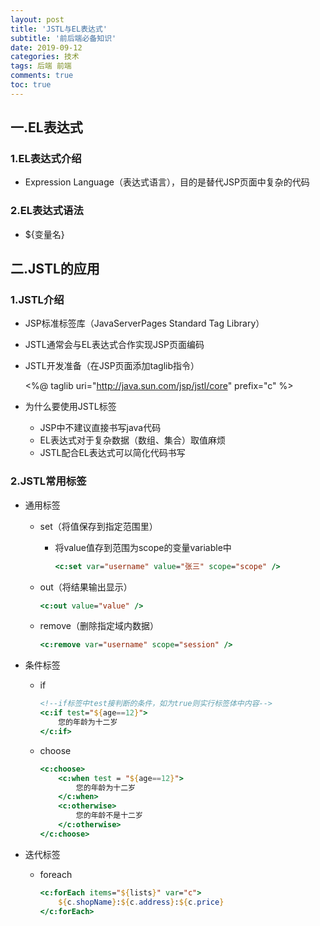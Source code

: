 ```yaml
---
layout: post
title: 'JSTL与EL表达式'
subtitle: '前后端必备知识'
date: 2019-09-12
categories: 技术
tags: 后端 前端
comments: true
toc: true
---
```




## 一.EL表达式

### 1.EL表达式介绍

* Expression Language（表达式语言），目的是替代JSP页面中复杂的代码

### 2.EL表达式语法

* ${变量名}



## 二.JSTL的应用

### 1.JSTL介绍

* JSP标准标签库（JavaServerPages Standard Tag Library）

* JSTL通常会与EL表达式合作实现JSP页面编码

* JSTL开发准备（在JSP页面添加taglib指令）

  <%@ taglib uri="http://java.sun.com/jsp/jstl/core" prefix="c" %>

* 为什么要使用JSTL标签

  * JSP中不建议直接书写java代码
  * EL表达式对于复杂数据（数组、集合）取值麻烦
  * JSTL配合EL表达式可以简化代码书写



### 2.JSTL常用标签

* 通用标签

  * set（将值保存到指定范围里）

    * 将value值存到范围为scope的变量variable中

      ~~~ jsp
      <c:set var="username" value="张三" scope="scope" />
      ~~~

  * out（将结果输出显示）

    ```jsp
    <c:out value="value" />
    ```

  * remove（删除指定域内数据）

    ~~~ jsp
    <c:remove var="username" scope="session" />
    ~~~

    

* 条件标签

  * if

    ~~~ jsp
    <!--if标签中test接判断的条件，如为true则实行标签体中内容-->
    <c:if test="${age==12}">
    	您的年龄为十二岁
    </c:if>
    ~~~

  * choose

    ~~~ jsp
    <c:choose>
    	<c:when test = "${age==12}">
    		您的年龄为十二岁
    	</c:when>
    	<c:otherwise>
    		您的年龄不是十二岁
    	</c:otherwise>
    </c:choose>
    ~~~

    

* 迭代标签

  * foreach

    ~~~ jsp
    <c:forEach items="${lists}" var="c">
    	${c.shopName}:${c.address}:${c.price}
    </c:forEach>
    ~~~

    


